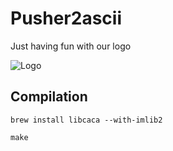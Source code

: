 Pusher2ascii
============

Just having fun with our logo

![Logo](https://raw.github.com/pusher/pusher-to-ascii/master/LOGO.svg)

Compilation
-----------

`brew install libcaca --with-imlib2`

`make`
